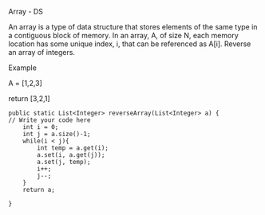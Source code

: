 Array - DS

An array is a type of data structure that stores elements of the same type in a contiguous block of memory. In an array, A, of size N, each memory location has some unique index, i, that can be referenced as A[i]. Reverse an array of integers.

Example

A = [1,2,3]

return [3,2,1]



    public static List<Integer> reverseArray(List<Integer> a) {
    // Write your code here
        int i = 0;
        int j = a.size()-1;
        while(i < j){
            int temp = a.get(i);
            a.set(i, a.get(j));
            a.set(j, temp);
            i++;
            j--;
        }
        return a;

    }
